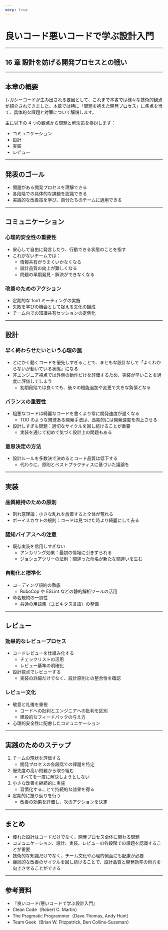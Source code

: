 ```yaml
---
marp: true
---
```


# 良いコード悪いコードで学ぶ設計入門

---

## 16 章 設計を妨げる開発プロセスとの戦い

---

## 本章の概要

レガシーコードが生み出される要因として、これまで本書では様々な技術的観点が紹介されてきました。本章では特に「問題を抱えた開発プロセス」に焦点を当て、具体的な課題と対策について解説します。

主に以下の 4 つの観点から問題と解決策を検討します：

- コミュニケーション
- 設計
- 実装
- レビュー

---

## 発表のゴール

- 問題がある開発プロセスを理解できる
- 各段階での具体的な課題を認識できる
- 実践的な改善策を学び、自分たちのチームに適用できる

---

## コミュニケーション

### 心理的安全性の重要性

- 安心して自由に発言したり、行動できる状態のことを指す
- これがないチームでは：
  - 情報共有がうまくいかなくなる
  - 設計品質の向上が難しくなる
  - 問題の早期発見・解決ができなくなる

### 改善のためのアクション

- 定期的な 1on1 ミーティングの実施
- 失敗を学びの機会として捉える文化の醸成
- チーム内での知識共有セッションの定例化

---

## 設計

### 早く終わらせたいという心理の罠

- とにかく動くコードを優先しすぎることで、まともな設計なしで「よくわからないが動いている状態」になる
- 非エンジニア視点では外側の動作だけを評価するため、実装が早いことを過度に評価してしまう
  - 初期段階では良くても、後々の機能追加や変更で大きな負債となる

### バランスの重要性

- 粗悪なコードは綺麗なコードを書くより常に開発速度が遅くなる
  - TDD のような規律ある開発手法は、長期的には開発速度を向上させる
- 設計しすぎも問題：適切なサイクルを回し続けることが重要
  - 実装を通じて初めて気づく設計上の問題もある

### 意思決定の方法

- 設計ルールを多数決で決めるとコード品質は低下する
  - 代わりに、原則とベストプラクティスに基づいた議論を

---

## 実装

### 品質維持のための原則

- 割れ窓理論：小さな乱れを放置すると全体が荒れる
- ボーイスカウトの規則：コードは見つけた時より綺麗にして去る

### 認知バイアスへの注意

- 既存実装を信用しすぎない
  - アンカリング効果：最初の情報に引きずられる
  - ジョシュアツリーの法則：間違った命名が新たな間違いを生む

### 自動化と標準化

- コーディング規約の徹底
  - RuboCop や ESLint などの静的解析ツールの活用
- 命名規約の一貫性
  - 共通の用語集（ユビキタス言語）の整備

---

## レビュー

### 効果的なレビュープロセス

- コードレビューを仕組み化する
  - チェックリストの活用
  - レビュー基準の明確化
- 設計視点でレビューする
  - 実装の詳細だけでなく、設計原則との整合性を確認

### レビュー文化

- 敬意と礼儀を重視
  - コードへの批判とエンジニアへの批判を区別
  - 建設的なフィードバックの与え方
- 心理的安全性に配慮したコミュニケーション

---

## 実践のためのステップ

1. チームの現状を評価する
   - 開発プロセスの各段階での課題を特定
2. 優先度の高い問題から取り組む
   - すべてを一度に解決しようとしない
3. 小さな改善を継続的に実施
   - 習慣化することで持続的な効果を得る
4. 定期的に振り返りを行う
   - 改善の効果を評価し、次のアクションを決定

---

## まとめ

- 優れた設計はコードだけでなく、開発プロセス全体に関わる問題
- コミュニケーション、設計、実装、レビューの各段階での課題を認識することが重要
- 技術的な知識だけでなく、チーム文化や心理的側面にも配慮が必要
- 継続的な改善のサイクルを回し続けることで、設計品質と開発効率の両方を向上させることができる

---

## 参考資料

- 『良いコード/悪いコードで学ぶ設計入門』
- Clean Code（Robert C. Martin）
- The Pragmatic Programmer（Dave Thomas, Andy Hunt）
- Team Geek（Brian W. Fitzpatrick, Ben Collins-Sussman）
